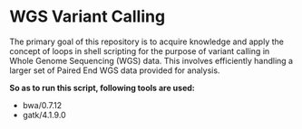 # WGS Variant Calling

The primary goal of this repository is to acquire knowledge and apply the concept of loops in shell scripting for the purpose of variant calling in Whole Genome Sequencing (WGS) data. This involves efficiently handling a larger set of Paired End WGS data provided for analysis.

__So as to run this script, following tools are used:__
* bwa/0.7.12
* gatk/4.1.9.0



 
